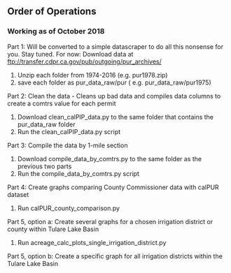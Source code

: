 ## Order of Operations 
### Working as of October 2018

Part 1: Will be converted to a simple datascraper to do all this nonsense for you. Stay tuned. 
For now: Download data at ftp://transfer.cdpr.ca.gov/pub/outgoing/pur_archives/
1. Unzip each folder from 1974-2016 (e.g. pur1978.zip)
2. save each folder as pur_data_raw/pur<year>   ( e.g. pur_data_raw/pur1975) 

Part 2: Clean the data -  Cleans up bad data and compiles data columns to create a comtrs value for each permit
1. Download clean_calPIP_data.py to the same folder that contains the pur_data_raw folder
2. Run the clean_calPIP_data.py script

Part 3: Compile the data by 1-mile section
1. Download compile_data_by_comtrs.py to the same folder as the previous two parts
2. Run the compile_data_by_comtrs.py script

Part 4: Create graphs comparing County Commissioner data with calPUR dataset
1. Run calPUR_county_comparison.py

Part 5, option a: Create several graphs for a chosen irrigation district or county within Tulare Lake Basin
1. Run acreage_calc_plots_single_irrigation_district.py 

Part 5, option b: Create a specific graph for all irrigation districts within the Tulare Lake Basin



